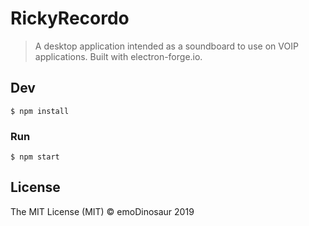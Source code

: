 # RickyRecordo

> A desktop application intended as a soundboard to use on VOIP applications. Built with electron-forge.io.


## Dev

```
$ npm install
```

### Run

```
$ npm start
```


## License

The MIT License (MIT) © emoDinosaur 2019
